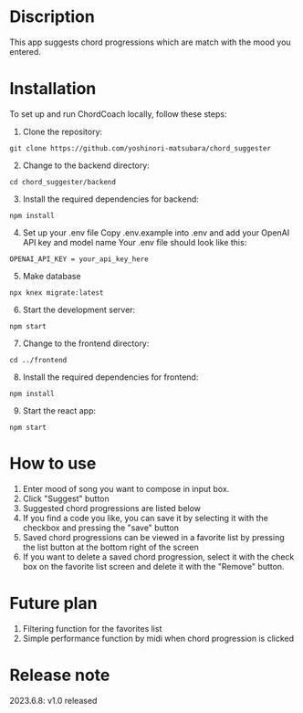 # Discription

This app suggests chord progressions which are match with the mood you entered.

# Installation

To set up and run ChordCoach locally, follow these steps:

1. Clone the repository:

```
git clone https://github.com/yoshinori-matsubara/chord_suggester
```

2. Change to the backend directory:

```
cd chord_suggester/backend
```

3. Install the required dependencies for backend:

```
npm install
```

4. Set up your .env file
   Copy .env.example into .env and add your OpenAI API key and model name
   Your .env file should look like this:

```
OPENAI_API_KEY = your_api_key_here
```

5. Make database

```
npx knex migrate:latest
```

6. Start the development server:

```
npm start
```

7. Change to the frontend directory:

```
cd ../frontend
```

8. Install the required dependencies for frontend:

```
npm install
```

9. Start the react app:

```
npm start
```

# How to use

1. Enter mood of song you want to compose in input box.
2. Click "Suggest" button
3. Suggested chord progressions are listed below
4. If you find a code you like, you can save it by selecting it with the checkbox and pressing the "save" button
5. Saved chord progressions can be viewed in a favorite list by pressing the list button at the bottom right of the screen
6. If you want to delete a saved chord progression, select it with the check box on the favorite list screen and delete it with the "Remove" button.

# Future plan

1. Filtering function for the favorites list
2. Simple performance function by midi when chord progression is clicked

# Release note

2023.6.8: v1.0 released
